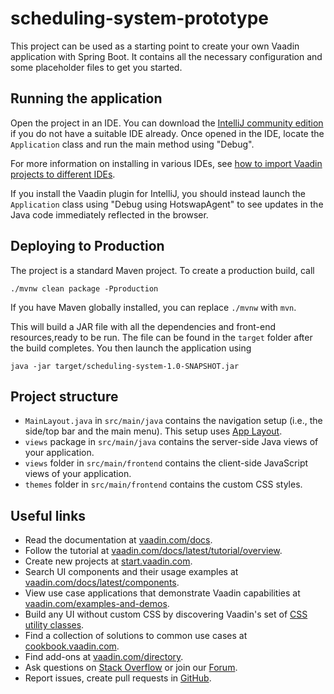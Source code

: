 # scheduling-system-prototype

This project can be used as a starting point to create your own Vaadin application with Spring Boot.
It contains all the necessary configuration and some placeholder files to get you started.

## Running the application

Open the project in an IDE. You can download the [IntelliJ community edition](https://www.jetbrains.com/idea/download) if you do not have a suitable IDE already.
Once opened in the IDE, locate the `Application` class and run the main method using "Debug".

For more information on installing in various IDEs, see [how to import Vaadin projects to different IDEs](https://vaadin.com/docs/latest/getting-started/import).

If you install the Vaadin plugin for IntelliJ, you should instead launch the `Application` class using "Debug using HotswapAgent" to see updates in the Java code immediately reflected in the browser.

## Deploying to Production

The project is a standard Maven project. To create a production build, call 

```
./mvnw clean package -Pproduction
```

If you have Maven globally installed, you can replace `./mvnw` with `mvn`.

This will build a JAR file with all the dependencies and front-end resources,ready to be run. The file can be found in the `target` folder after the build completes.
You then launch the application using 
```
java -jar target/scheduling-system-1.0-SNAPSHOT.jar
```

## Project structure

- `MainLayout.java` in `src/main/java` contains the navigation setup (i.e., the
  side/top bar and the main menu). This setup uses
  [App Layout](https://vaadin.com/docs/components/app-layout).
- `views` package in `src/main/java` contains the server-side Java views of your application.
- `views` folder in `src/main/frontend` contains the client-side JavaScript views of your application.
- `themes` folder in `src/main/frontend` contains the custom CSS styles.

## Useful links

- Read the documentation at [vaadin.com/docs](https://vaadin.com/docs).
- Follow the tutorial at [vaadin.com/docs/latest/tutorial/overview](https://vaadin.com/docs/latest/tutorial/overview).
- Create new projects at [start.vaadin.com](https://start.vaadin.com/).
- Search UI components and their usage examples at [vaadin.com/docs/latest/components](https://vaadin.com/docs/latest/components).
- View use case applications that demonstrate Vaadin capabilities at [vaadin.com/examples-and-demos](https://vaadin.com/examples-and-demos).
- Build any UI without custom CSS by discovering Vaadin's set of [CSS utility classes](https://vaadin.com/docs/styling/lumo/utility-classes). 
- Find a collection of solutions to common use cases at [cookbook.vaadin.com](https://cookbook.vaadin.com/).
- Find add-ons at [vaadin.com/directory](https://vaadin.com/directory).
- Ask questions on [Stack Overflow](https://stackoverflow.com/questions/tagged/vaadin) or join our [Forum](https://vaadin.com/forum).
- Report issues, create pull requests in [GitHub](https://github.com/vaadin).
